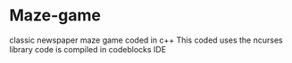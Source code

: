 # Maze-game
classic newspaper maze game coded in c++
This coded uses the ncurses library
code is compiled in codeblocks IDE
